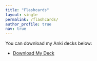 ```yaml
---
title: "Flashcards"
layout: single
permalink: /flashcards/
author_profile: true
nav: true
---
```

You can download my Anki decks below:

- [Download My Deck](/files/Microeconomics_anki_cards.apkg)